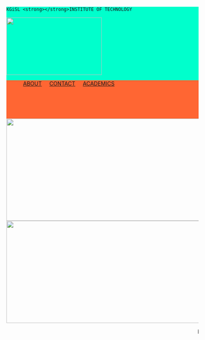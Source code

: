 <!DOCTYPE html PUBLIC "-//W3C//DTD XHTML 1.0 Transitional//EN" "http://www.w3.org/TR/xhtml1/DTD/xhtml1-transitional.dtd">
<html xmlns="http://www.w3.org/1999/xhtml">
<head>
<meta http-equiv="Content-Type" content="text/html; charset=iso-8859-1" />
<title>mini project</title>
</head>
<body>
<div class="a">
<p align="center">       




    KGiSL <strong></strong>INSTITUTE OF TECHNOLOGY
</p>
<img src="57690_cvr.webp" class="j"/>
<div class="b">
<div class="c">
<ol>
		<li><i class="fa fa-About"></i><a href="">ABOUT</a>
		<ul>
		<li><a href="aboutus.php">ABOUT US</a></li>
		<li><a href="vm.php">VISION AND MISSION</a></li>
		</ul>
		</li>
		<li><i class="fa fa-contact"></i><a href="details.php">CONTACT</a></li>
		<li><i class="fa fa-academics"></i><a href="">ACADEMICS</a>
		<ul>
		<li><a href="dept.php">DEPARTMENT</a></li>
		<li><a href="form.php">STUDENT</a></li>
		</ul>
		</li>
</ol>
</div>
</div>
<img src="clg.PNG" height="267" width="600"/>
<img src="kgisl.png" height="267" width="700" />
<marquee direction="left";font-size:50px; align="absmiddle">

KG Financial Software Private Limited (KGfSL), which was a subsidiary of KG Information Systems Private Limited (KGiSL) earlier is now merged with the parent company and will operate under the business name KG Information System Private Limited. We provide BFSI companies with a world class IT Solutions, Services and Consulting. 
</marquee>
</body>
<style>
.a
{
height:200px;
width:100%;
background-color:#00FFCC;

}
.b
{
height:100px;
width:100%;
background-color:#FF6633;
}
.j
{
height:150px;
width:250px;
}
ol li
{
float:left;
padding-left:20px;
list-style:none;
text-decoration:none;
}
ul
{
 display:none;
 }
ul li
{
	float:none;
}
ol li:hover ul
{
	display:block;
	}
*
{
margin:0px;
}
</style>
</html>

